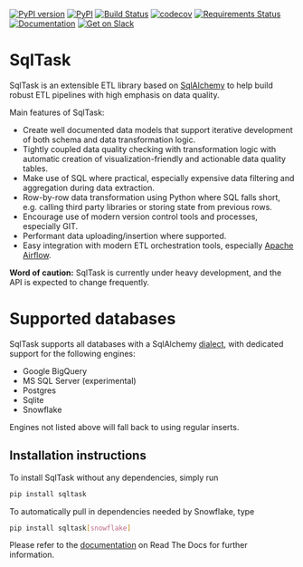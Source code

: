 [![PyPI version](https://img.shields.io/pypi/v/sqltask.svg)](https://badge.fury.io/py/sqltask)
[![PyPI](https://img.shields.io/pypi/pyversions/sqltask.svg)](https://www.python.org/downloads/)
[![Build Status](https://travis-ci.com/villebro/sqltask.svg?branch=master)](https://travis-ci.com/villebro/sqltask)
[![codecov](https://codecov.io/gh/villebro/sqltask/branch/master/graph/badge.svg)](https://codecov.io/gh/villebro/sqltask)
[![Requirements Status](https://requires.io/github/villebro/sqltask/requirements.svg?branch=master)](https://requires.io/github/villebro/sqltask/requirements/?branch=master)
[![Documentation](https://readthedocs.org/projects/sqltask/badge/?version=latest)](https://sqltask.readthedocs.io/en/latest/)
[![Get on Slack](https://img.shields.io/badge/slack-join-orange.svg)](https://join.slack.com/t/sqltask/shared_invite/enQtODA2OTE2Nzg0OTc4LWM3NWViMzU0ODc3MjJiNmEzMDdmYzFmMzBiZjRkODExZGY0NDg0NmI5ZjE5NGFiMmM3Yzk5MGEzMDM5ZjM5OTU)

# SqlTask
SqlTask is an extensible ETL library based on [SqlAlchemy](https://www.sqlalchemy.org/)
to help build robust ETL pipelines with high emphasis on data quality.

Main features of SqlTask:
- Create well documented data models that support iterative
development of both schema and data transformation logic.
- Tightly coupled data quality checking with transformation logic with automatic
creation of visualization-friendly and actionable data quality tables.
- Make use of SQL where practical, especially expensive data filtering 
and aggregation during data extraction.
- Row-by-row data transformation using Python where SQL falls short,
e.g. calling third party libraries or storing state from previous rows.
- Encourage use of modern version control tools and processes, especially GIT.
- Performant data uploading/insertion where supported.
- Easy integration with modern ETL orchestration tools, especially
[Apache Airflow](https://airflow.apache.org/).

**Word of caution:** SqlTask is currently under heavy development, and the
API is expected to change frequently.

# Supported databases

SqlTask supports all databases with a SqlAlchemy
[dialect](https://docs.sqlalchemy.org/en/13/dialects/), with
dedicated support for the following engines:
- Google BigQuery
- MS SQL Server (experimental)
- Postgres
- Sqlite
- Snowflake

Engines not listed above will fall back to using regular inserts.

## Installation instructions

To install SqlTask without any dependencies, simply run

```bash
pip install sqltask
```

To automatically pull in dependencies needed by Snowflake, type
```bash
pip install sqltask[snowflake]
```

Please refer to the [documentation](https://sqltask.readthedocs.io/en/latest/)
on Read The Docs for further information.
